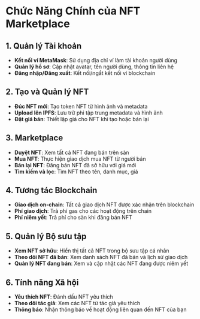 # Chức Năng Chính của NFT Marketplace

## 1. Quản lý Tài khoản
- **Kết nối ví MetaMask**: Sử dụng địa chỉ ví làm tài khoản người dùng
- **Quản lý hồ sơ**: Cập nhật avatar, tên người dùng, thông tin liên hệ
- **Đăng nhập/Đăng xuất**: Kết nối/ngắt kết nối ví blockchain

## 2. Tạo và Quản lý NFT
- **Đúc NFT mới**: Tạo token NFT từ hình ảnh và metadata
- **Upload lên IPFS**: Lưu trữ phi tập trung metadata và hình ảnh
- **Đặt giá bán**: Thiết lập giá cho NFT khi tạo hoặc bán lại

## 3. Marketplace
- **Duyệt NFT**: Xem tất cả NFT đang bán trên sàn
- **Mua NFT**: Thực hiện giao dịch mua NFT từ người bán
- **Bán lại NFT**: Đăng bán NFT đã sở hữu với giá mới
- **Tìm kiếm và lọc**: Tìm NFT theo tên, danh mục, giá

## 4. Tương tác Blockchain
- **Giao dịch on-chain**: Tất cả giao dịch NFT được xác nhận trên blockchain
- **Phí giao dịch**: Trả phí gas cho các hoạt động trên chain
- **Phí niêm yết**: Trả phí cho sàn khi đăng bán NFT

## 5. Quản lý Bộ sưu tập
- **Xem NFT sở hữu**: Hiển thị tất cả NFT trong bộ sưu tập cá nhân
- **Theo dõi NFT đã bán**: Xem danh sách NFT đã bán và lịch sử giao dịch
- **Quản lý NFT đang bán**: Xem và cập nhật các NFT đang được niêm yết

## 6. Tính năng Xã hội
- **Yêu thích NFT**: Đánh dấu NFT yêu thích
- **Theo dõi tác giả**: Xem các NFT từ tác giả yêu thích
- **Thông báo**: Nhận thông báo về hoạt động liên quan đến NFT của bạn 